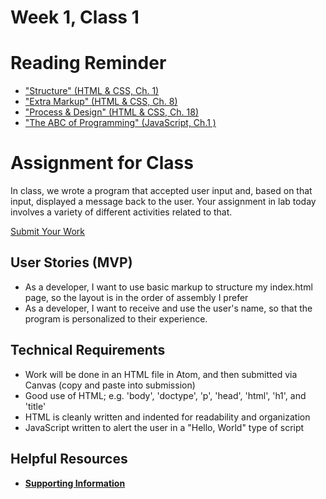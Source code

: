 # Week 1, Class 1

# Reading Reminder

* ["Structure" (HTML & CSS, Ch. 1)](https://canvas.instructure.com/courses/990777/assignments/4229981)
* ["Extra Markup" (HTML & CSS, Ch. 8)](https://canvas.instructure.com/courses/990777/assignments/4229987)
* ["Process & Design" (HTML & CSS, Ch. 18)](https://canvas.instructure.com/courses/990777/assignments/4229962)
* ["The ABC of Programming" (JavaScript, Ch.1 )](https://canvas.instructure.com/courses/990777/assignments/4229990)

# Assignment for Class
In class, we wrote a program that accepted user input and, based on that input, displayed a message back to the user. Your assignment in lab today involves a variety of different activities related to that.

[Submit Your Work](https://canvas.instructure.com/courses/990777/assignments/4229992)

## User Stories (MVP)
 - As a developer, I want to use basic markup to structure my index.html page, so the layout is in the order of assembly I prefer
 - As a developer, I want to receive and use the user's name, so that the program is personalized to their experience.

## Technical Requirements
 - Work will be done in an HTML file in Atom, and then submitted via Canvas (copy and paste into submission)
 - Good use of HTML; e.g. 'body', 'doctype', 'p', 'head', 'html', 'h1', and 'title'
 - HTML is cleanly written and indented for readability and organization
 - JavaScript written to alert the user in a "Hello, World" type of script

## Helpful Resources
- [**Supporting Information**](support.md)
